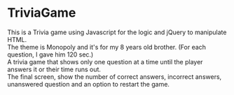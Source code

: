 # TriviaGame
This is a Trivia game using Javascript for the logic and jQuery to manipulate HTML. 
<br>
The theme is Monopoly and it's for my 8 years old brother. (For each question, I gave him 120 sec.)
<br>
 A trivia game that shows only one question at a time until the player answers it or their time runs out.
<br>
The final screen, show the number of correct answers, incorrect answers, unanswered question and an option to restart the game.  